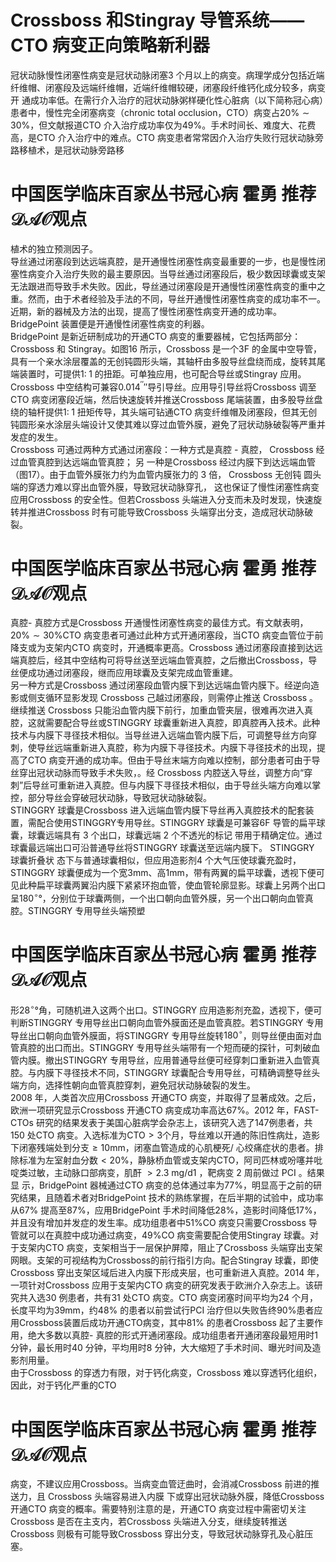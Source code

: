 # Crossboss 和Stingray 导管系统——CTO 病变正向策略新利器  
冠状动脉慢性闭塞性病变是冠状动脉闭塞3 个月以上的病变。病理学成分包括近端纤维帽、闭塞段及远端纤维帽，近端纤维帽较硬，闭塞段纤维钙化成分较多，病变开 通成功率低。在需行介入治疗的冠状动脉粥样硬化性心脏病（以下简称冠心病）患者中，慢性完全闭塞病变（chronic total occlusion，CTO）病变占$20\%\sim30\%$，但文献报道CTO 介入治疗成功率仅为$49\%$。手术时间长、难度大、花费高，是CTO 介入治疗中的难点。CTO 病变患者常常因介入治疗失败行冠状动脉旁路移植术，是冠状动脉旁路移  
# 中国医学临床百家丛书冠心病  霍勇 推荐$\mathcal{D A O}$观点  
植术的独立预测因子。  
导丝通过闭塞段到达远端真腔，是开通慢性闭塞性病变最重要的一步，也是慢性闭塞性病变介入治疗失败的最主要原因。当导丝通过闭塞段后，极少数因球囊或支架无法跟进而导致手术失败。因此，导丝通过闭塞段是开通慢性闭塞性病变的重中之重。然而，由于术者经验及手法的不同，导丝开通慢性闭塞性病变的成功率不一。近期，新的器械及方法的出现，提高了慢性闭塞性病变开通的成功率。BridgePoint 装置便是开通慢性闭塞性病变的利器。  
BridgePoint 是新近研制成功的开通CTO 病变的重要器械，它包括两部分：Crossboss 和 Stingray。如图16 所示，Crossboss 是一个3F 的金属中空导管，具有一个亲水涂层覆盖的无创钝圆形头端，其轴杆由多股导丝盘绕而成，旋转其尾端装置时，可提供$1:\;1$ 的扭距。可单独应用，也可配合导丝或Stingray 应用。Crossboss 中空结构可兼容$0.014^{\prime\prime}$″导引导丝。应用导引导丝将Crossboss 调至CTO 病变闭塞段近端，然后快速旋转并推送Crossboss 尾端装置，由多股导丝盘绕的轴杆提供$1:\;1$ 扭矩传导，其头端可钻通CTO 病变纤维帽及闭塞段，但其无创钝圆形亲水涂层头端设计又使其难以穿过血管外膜，避免了冠状动脉破裂等严重并发症的发生。  
Crossboss 可通过两种方式通过闭塞段：一种方式是真腔 -  真腔， Crossboss  经过血管真腔到达远端血管真腔； 另 一种是Crossboss 经过内膜下到达远端血管（图17）。由于血管外膜张力约为血管内膜张力的 3  倍， Crossboss  无创钝 圆头端的穿透力难以穿出血管外膜，导致冠状动脉穿孔， 这也保证了慢性闭塞性病变应用Crossboss 的安全性。但若Crossboss 头端进入分支而未及时发现，快速旋转并推进Crossboss 时有可能导致Crossboss 头端穿出分支，造成冠状动脉破裂。  
# 中国医学临床百家丛书冠心病  霍勇 推荐$\mathcal{D A O}$观点  
真腔- 真腔方式是Crossboss 开通慢性闭塞性病变的最佳方式。有文献表明，$20\%\sim30\%\mathrm{CTO}$ 病变患者可通过此种方式开通闭塞段，当CTO 病变血管位于前降支或为支架内CTO 病变时，开通概率更高。Crossboss 通过闭塞段直接到达远端真腔后，经其中空结构可将导丝送至远端血管真腔，之后撤出Crossboss，导丝便成功通过闭塞段，继而应用球囊及支架完成血管重建。  
另一种方式是Crossboss 通过闭塞段血管内膜下到达远端血管内膜下。经逆向造影或侧支循环显影发现 Crossboss 己越过闭塞段，则需停止推送 Crossboss 。 继续推送 Crossboss  只能沿血管内膜下前行，加重血管夹层，很难再次进入真腔，这就需要配合导丝或STINGGRY 球囊重新进入真腔，即真腔再入技术。此种技术与内膜下寻径技术相似。当导丝进入远端血管内膜下后，可调整导丝方向穿刺，使导丝远端重新进入真腔，称为内膜下寻径技术。内膜下寻径技术的出现，提高了CTO 病变开通的成功率。但由于导丝末端方向难以控制，部分患者可由于导丝穿出冠状动脉而导致手术失败，。经 Crossboss 内腔送入导丝，调整方向“穿刺”后导丝可重新进入真腔。但与内膜下寻径技术相似，由于导丝头端方向难以掌控，部分导丝会穿破冠状动脉，导致冠状动脉破裂。  
STINGGRY 球囊是Crossboss 进入远端血管内膜下导丝再入真腔技术的配套装置，需配合使用STINGGRY专用导丝。STINGGRY 球囊是可兼容6F 导管的扁平球囊，球囊远端具有 3  个出口，球囊远端 2  个不透光的标记 带用于精确定位。通过球囊最远端出口可沿普通导丝将STINGGRY  球囊送至远端内膜下。 STINGGRY  球囊折叠状 态下与普通球囊相似，但应用造影剂4 个大气压使球囊充盈时，STINGGRY 球囊便成为一个宽$3\mathrm{mm}$、高$1\mathrm{mm}$，带有两翼的扁平球囊，透视下便可见此种扁平球囊两翼沿内膜下紧紧环抱血管，使血管轮廓显影。球囊上另两个出口呈$180^{\circ}$°，分别位于球囊两侧，一个出口朝向血管外膜，另一个出口朝向血管真腔。STINGGRY 专用导丝头端预塑  
# 中国医学临床百家丛书冠心病  霍勇 推荐$\mathcal{D A O}$观点  
形$28^{\circ}$°角，可随机进入这两个出口。STINGGRY 应用造影剂充盈，透视下，便可判断STINGGRY 专用导丝出口朝向血管外膜面还是血管真腔。若STINGGRY 专用导丝出口朝向血管外膜面，将STINGGRY 专用导丝旋转$180^{\circ}$，则导丝便由面对血管真腔的出口而出。STINGGRY 专用导丝头端带有一个短而硬的探针，可刺破血管内膜。撤出STINGGRY 专用导丝，应用普通导丝便可经穿刺口重新进入血管真腔。与内膜下寻径技术不同，STINGGRY 球囊配合专用导丝，可精确调整导丝头端方向，选择性朝向血管真腔穿刺，避免冠状动脉破裂的发生。  
2008 年，人类首次应用Crossboss 开通CTO 病变，并取得了显著成效。之后，欧洲一项研究显示Crossboss 开通CTO 病变成功率高达$67\%$。2012 年，FAST-CTOs 研究的结果发表于美国心脏病学会杂志上，该研究入选了147例患者，共150 处CTO 病变。入选标准为$\mathrm{CTO}>3$个月，导丝难以开通的陈旧性病灶，造影下闭塞残端处到分支$\geqslant10\mathrm{mm}$，闭塞血管造成的心肌梗死/ 心绞痛症状的患者。排除标准为左室射血分数$<20\%$，静脉桥血管或支架内CTO，阿司匹林或吩噻并吡啶类过敏，主动脉口部病变，肌酐 $>2.3~\mathrm{mg/d1}$ ，靶病变 2  周前做过 PCI 。结果显 示，BridgePoint 器械通过CTO 病变的总体通过率为$77\%$，明显高于之前的研究结果，且随着术者对BridgePoint 技术的熟练掌握，在后半期的试验中，成功率从$67\%$ 提高至$87\%$，应用BridgePoint 手术时间降低$28\%$，造影时间降低$17\%$，并且没有增加并发症的发生率。成功组患者中$51\%\mathrm{CO}$ 病变只需要Crossboss 导管就可以在真腔中成功通过病变，$49\%\mathrm{CO}$ 病变需要配合使用Stingray 球囊。对于支架内CTO 病变，支架相当于一层保护屏障，阻止了Crossboss 头端穿出支架网眼。支架的可视结构为Crossboss的前行指引方向。配合Stingray 球囊，即使Crossboss 穿出支架区域后进入内膜下形成夹层，也可重新进入真腔。2014 年，一项针对Crossboss 应用于支架内CTO 病变的研究发表于欧洲介入杂志上。该研究共入选30 例患者，共有31 处CTO 病变。CTO 病变闭塞时间平均为24 个月，长度平均为$39\mathrm{mm}$，约$48\%$ 的患者以前尝试行PCI 治疗但以失败告终$90\%$患者应用Crossboss装置后成功开通CTO病变，其中$81\%$ 的患者Crossboss 起了主要作用，绝大多数以真腔- 真腔的形式开通闭塞段。成功组患者开通闭塞段最短用时1 分钟，最长用时40 分钟，平均用时8 分钟，大大缩短了手术时间、曝光时间及造影剂用量。  
由于Crossboss 的穿透力有限，对于钙化病变，Crossboss 难以穿透钙化组织，因此，对于钙化严重的CTO  
# 中国医学临床百家丛书冠心病  霍勇 推荐$\mathcal{D A O}$观点  
病变，不建议应用Crossboss。当病变血管迂曲时，会消减Crossboss  前进的推送力，且 Crossboss  头端容易进入内膜 下或穿出冠状动脉外膜，降低Crossboss 开通CTO 病变的概率。需要特别注意的是，开通CTO 病变过程中需密切关注Crossboss 是否在主支内，若Crossboss 头端进入分支，继续旋转推送Crossboss 则极有可能导致Crossboss 穿出分支，导致冠状动脉穿孔及心脏压塞。  
